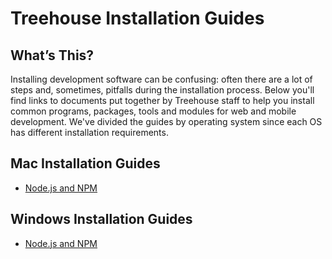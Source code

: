 # Treehouse Installation Guides

## What’s This?
Installing development software can be confusing: often there are a lot of steps and, sometimes, pitfalls during the installation process. Below you'll find links to documents put together by Treehouse staff to help you install common programs, packages, tools and modules for web and mobile development. We've divided the guides by operating system since each OS has different installation requirements.

## Mac Installation Guides
* [Node.js and NPM](node_mac/index.html)

## Windows Installation Guides
* [Node.js and NPM](node_win/index.html)
